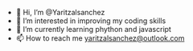 - 👋 Hi, I’m @Yaritzalsanchez
- 👀 I’m interested in improving my coding skills
- 🌱 I’m currently learning phython and javascript
- 📫 How to reach me yaritzalsanchez@outlook.com

<!---
Yaritzalsanchez/Yaritzalsanchez is a ✨ special ✨ repository because its `README.md` (this file) appears on your GitHub profile.
You can click the Preview link to take a look at your changes.
--->
